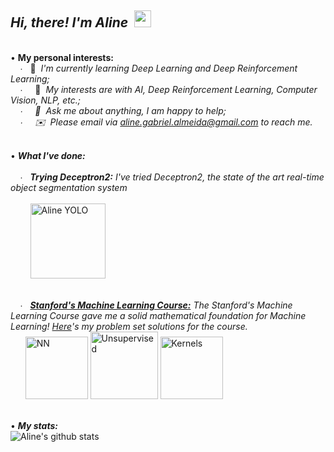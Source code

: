 ## *Hi, there! I'm Aline* &nbsp;<img src="https://user-images.githubusercontent.com/5679180/79618120-0daffb80-80be-11ea-819e-d2b0fa904d07.gif" width="27px">    
&nbsp;   
• **My personal interests:**  
&nbsp; &nbsp; ∙ &nbsp; 🌱 &nbsp;*I'm currently learning Deep Learning and Deep Reinforcement Learning;*  
&nbsp; &nbsp; ∙ &nbsp; &nbsp; 👾 &nbsp;*My interests are with AI, Deep Reinforcement Learning, Computer Vision, NLP, etc.;  
&nbsp; &nbsp; ∙ &nbsp; &nbsp; 💬 &nbsp;*Ask me about anything, I am happy to help;*  
&nbsp; &nbsp; ∙ &nbsp; &nbsp; ✉️ &nbsp;Please email via aline.gabriel.almeida@gmail.com to reach me.*    
&nbsp;

• ***What I've done:***  
&nbsp;  
&nbsp; &nbsp; ∙ &nbsp; ***Trying Deceptron2:*** *I've tried Deceptron2, the state of the art real-time object segmentation system*    
&nbsp;  
&nbsp; &nbsp; &nbsp; &nbsp;  <a href="https://github.com/AlmeidaAlin3/AlmeidaAlin3.github.io/blob/master/images/my_deceptron2.gif"><img src="https://github.com/AlmeidaAlin3/AlmeidaAlin3.github.io/blob/master/images/my_deceptron2.gif" title="Aline YOLO" alt="Aline YOLO" height="120"></a>  
&nbsp; 
&nbsp; 

&nbsp; &nbsp; ∙ &nbsp; [***Stanford's Machine Learning Course:***](https://github.com/AlmeidaAlin3/MachineLearning/blob/master/README.md) *The Stanford's Machine Learning Course gave me a solid mathematical foundation for Machine Learning! [Here](https://github.com/AlmeidaAlin3/MachineLearning/blob/master/README.md)'s my problem set solutions for the course.*  
&nbsp; &nbsp; &nbsp; <a href="https://raw.githubusercontent.com/AlmeidaAlin3/MachineLearning/master/ProblemSet3/Exercise1/img/dataset_simpleNN.png"><img src="https://raw.githubusercontent.com/AlmeidaAlin3/MachineLearning/master/ProblemSet3/Exercise1/img/dataset_simpleNN.png" title="NN" alt="NN" height="100"></a> <a href="https://raw.githubusercontent.com/AlmeidaAlin3/MachineLearning/master/ProblemSet3/Exercise4/img/4d_plot3.png"><img src="https://raw.githubusercontent.com/AlmeidaAlin3/MachineLearning/master/ProblemSet3/Exercise4/img/4d_plot3.png" title="Unsupervised" alt="Unsupervised" height="108"></a> <a href="https://raw.githubusercontent.com/AlmeidaAlin3/MachineLearning/master/ProblemSet2/Exercise5/img/5c_plot_ii.png"><img src="https://raw.githubusercontent.com/AlmeidaAlin3/MachineLearning/master/ProblemSet2/Exercise5/img/5c_plot_ii.png" title="Kernels" alt="Kernels" height="100"></a>
&nbsp;  
&nbsp;  

• ***My stats:***  
![Aline's github stats](https://github-readme-stats.vercel.app/api?username=almeidaalin3&show_icons=true&hide_border=true)
&nbsp;  
<!--
 <img align="right" alt="" src=""/> 
-->


